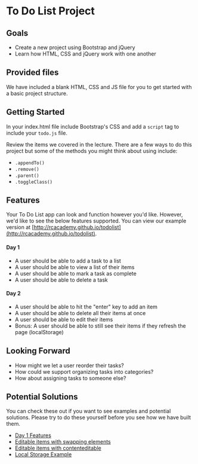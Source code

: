 # To Do List Project


## Goals
* Create a new project using Bootstrap and jQuery
* Learn how HTML, CSS and jQuery work with one another


## Provided files
We have included a blank HTML, CSS and JS file for you to get started with a basic project structure.

## Getting Started

In your index.html file include Bootstrap's CSS and add a <code>script</code> tag to include your <code>todo.js</code> file.

Review the items we covered in the lecture. There are a few ways to do this project but some of the methods you might think about using include:

* <code>.appendTo()</code>
* <code>.remove()</code>
* <code>.parent()</code>
* <code>.toggleClass()</code>

## Features

Your To Do List app can look and function however you'd like. However, we'd like to see the below features supported. You can view our example version at [http://rcacademy.github.io/todolist](http://rcacademy.github.io/todolist).

#### Day 1
* A user should be able to add a task to a list
* A user should be able to view a list of their items
* A user should be able to mark a task as complete
* A user should be able to delete a task

#### Day 2
* A user should be able to hit the "enter" key to add an item
* A user should be able to delete all their items at once
* A user should be able to edit their items
* Bonus: A user should be able to still see their items if they refresh the page (localStorage)

## Looking Forward
* How might we let a user reorder their tasks?
* How could we support organizing tasks into categories?
* How about assigning tasks to someone else?


## Potential Solutions
You can check these out if you want to see examples and potential solutions. Please try to do these yourself before you see how we have built them.

* [Day 1 Features](https://github.com/rcacademy/todolist/tree/gh-pages)
* [Editable items with swapping elements](https://github.com/rcacademy/todolist/tree/editable)
* [Editable items with contenteditable](https://github.com/rcacademy/todolist/tree/contenteditable)
* [Local Storage Example](https://github.com/rcacademy/todolist/tree/localstorage)
